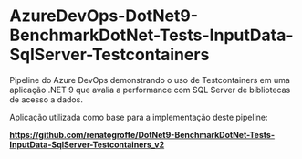 # AzureDevOps-DotNet9-BenchmarkDotNet-Tests-InputData-SqlServer-Testcontainers
Pipeline do Azure DevOps demonstrando o uso de Testcontainers em uma aplicação .NET 9 que avalia a performance com SQL Server de bibliotecas de acesso a dados.

Aplicação utilizada como base para a implementação deste pipeline:

**https://github.com/renatogroffe/DotNet9-BenchmarkDotNet-Tests-InputData-SqlServer-Testcontainers_v2**
